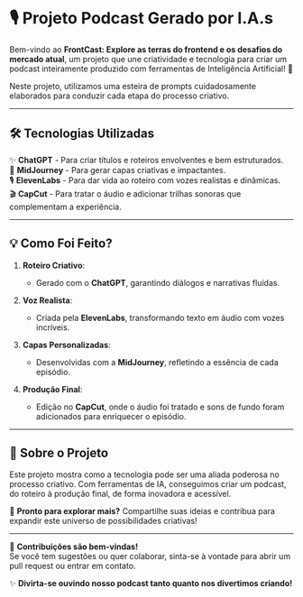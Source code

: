 # 🎙️ Projeto Podcast Gerado por I.A.s  

Bem-vindo ao **FrontCast: Explore as terras do frontend e os desafios do mercado atual**, um projeto que une criatividade e tecnologia para criar um podcast inteiramente produzido com ferramentas de Inteligência Artificial! 🚀  

Neste projeto, utilizamos uma esteira de prompts cuidadosamente elaborados para conduzir cada etapa do processo criativo.  

---

## 🛠️ Tecnologias Utilizadas  

✨ **ChatGPT** - Para criar títulos e roteiros envolventes e bem estruturados.  
🎨 **MidJourney** - Para gerar capas criativas e impactantes.  
🎙️ **ElevenLabs** - Para dar vida ao roteiro com vozes realistas e dinâmicas.  
🎬 **CapCut** - Para tratar o áudio e adicionar trilhas sonoras que complementam a experiência.  

---

## 💡 Como Foi Feito?  

1. **Roteiro Criativo**:  
   - Gerado com o **ChatGPT**, garantindo diálogos e narrativas fluídas.  

2. **Voz Realista**:  
   - Criada pela **ElevenLabs**, transformando texto em áudio com vozes incríveis.  

3. **Capas Personalizadas**:  
   - Desenvolvidas com a **MidJourney**, refletindo a essência de cada episódio.  

4. **Produção Final**:  
   - Edição no **CapCut**, onde o áudio foi tratado e sons de fundo foram adicionados para enriquecer o episódio.  

---

## 🌟 Sobre o Projeto  

Este projeto mostra como a tecnologia pode ser uma aliada poderosa no processo criativo. Com ferramentas de IA, conseguimos criar um podcast, do roteiro à produção final, de forma inovadora e acessível.  

🚀 **Pronto para explorar mais?** Compartilhe suas ideias e contribua para expandir este universo de possibilidades criativas!  

---

💌 **Contribuições são bem-vindas!**  
Se você tem sugestões ou quer colaborar, sinta-se à vontade para abrir um pull request ou entrar em contato.  

✨ **Divirta-se ouvindo nosso podcast tanto quanto nos divertimos criando!**
